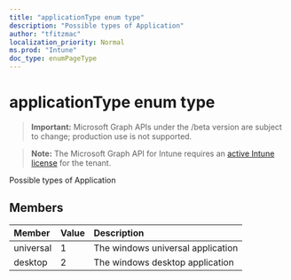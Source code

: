 ```yaml
---
title: "applicationType enum type"
description: "Possible types of Application"
author: "tfitzmac"
localization_priority: Normal
ms.prod: "Intune"
doc_type: enumPageType
---
```


# applicationType enum type

> **Important:** Microsoft Graph APIs under the /beta version are subject to change; production use is not supported.

> **Note:** The Microsoft Graph API for Intune requires an [active Intune license](https://go.microsoft.com/fwlink/?linkid=839381) for the tenant.

Possible types of Application

## Members
|Member|Value|Description|
|:---|:---|:---|
|universal|1|The windows universal application|
|desktop|2|The windows desktop application|




